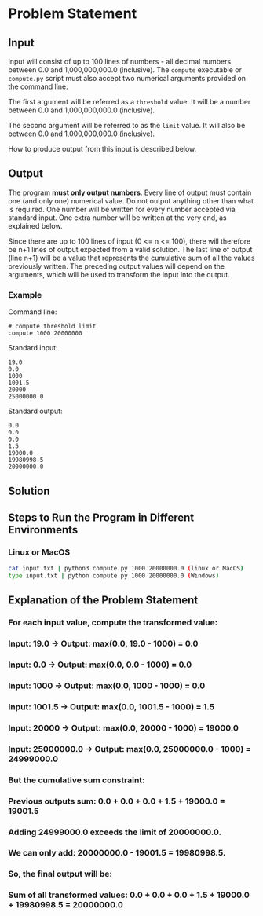 # Problem Statement
## Input

Input will consist of up to 100 lines of numbers - all decimal numbers
between 0.0 and 1,000,000,000.0 (inclusive).  The `compute` executable or
`compute.py` script must also accept two numerical arguments provided on
the command line.

The first argument will be referred as a `threshold` value. It will be a number
between 0.0 and 1,000,000,000.0 (inclusive).

The second argument will be referred to as the `limit` value. It will also be
between 0.0 and 1,000,000,000.0 (inclusive).

How to produce output from this input is described below.

## Output

The program __must only output numbers__.  Every line of output must contain
one (and only one) numerical value.  Do not output anything other than what
is required.  One number will be written for every number accepted via standard
input.  One extra number will be written at the very end, as explained below.

Since there are up to 100 lines of input (0 <= n <= 100), there will therefore
be n+1 lines of output expected from a valid solution.  The last line of output
(line n+1) will be a value that represents the cumulative sum of all the values
previously written.  The preceding output values will depend on the arguments,
which will be used to transform the input into the output.

### Example

Command line:

    # compute threshold limit
    compute 1000 20000000

Standard input:

    19.0
    0.0
    1000
    1001.5
    20000
    25000000.0

Standard output:

    0.0
    0.0
    0.0
    1.5
    19000.0
    19980998.5
    20000000.0

## Solution

## Steps to Run the Program in Different Environments

### Linux or MacOS
```sh
cat input.txt | python3 compute.py 1000 20000000.0 (linux or MacOS)
type input.txt | python compute.py 1000 20000000.0 (Windows)
```

## Explanation of the Problem Statement

### For each input value, compute the transformed value:

### Input: 19.0 → Output: max(0.0, 19.0 - 1000) = 0.0
### Input: 0.0 → Output: max(0.0, 0.0 - 1000) = 0.0
### Input: 1000 → Output: max(0.0, 1000 - 1000) = 0.0
### Input: 1001.5 → Output: max(0.0, 1001.5 - 1000) = 1.5
### Input: 20000 → Output: max(0.0, 20000 - 1000) = 19000.0
### Input: 25000000.0 → Output: max(0.0, 25000000.0 - 1000) = 24999000.0
### But the cumulative sum constraint:
### Previous outputs sum: 0.0 + 0.0 + 0.0 + 1.5 + 19000.0 = 19001.5
### Adding 24999000.0 exceeds the limit of 20000000.0.
### We can only add: 20000000.0 - 19001.5 = 19980998.5.
### So, the final output will be:
### Sum of all transformed values: 0.0 + 0.0 + 0.0 + 1.5 + 19000.0 + 19980998.5 = 20000000.0
